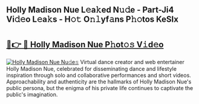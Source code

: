 ## Holly Madison Nue L𝚎a𝚔ed N𝚞𝚍e - Part-Ji4 Vi𝚍𝚎o L𝚎a𝚔s - H𝚘𝚝 O𝚗𝚕yf𝚊ns P𝚑𝚘tos KeSIx

# <h2><a href="http://kf2da03.oniu.top/?m=Holly+Madison+Nue">🔗👉 🔴 Holly Madison Nue P𝚑ot𝚘𝚜 V𝚒d𝚎o</a></h2>

[![Holly Madison Nue Nu𝚍e𝚜](https://i.imgur.com/0qMVB7G.gif)](http://kf2da03.oniu.top/?m=Holly+Madison+Nue)
Virtual dance creator and web entertainer Holly Madison Nue, celebrated for disseminating dance and lifestyle inspiration through solo and collaborative performances and short videos. Approachability and authenticity are the hallmarks of Holly Madison Nue's public persona, but the enigma of his private life continues to captivate the public's imagination.  

